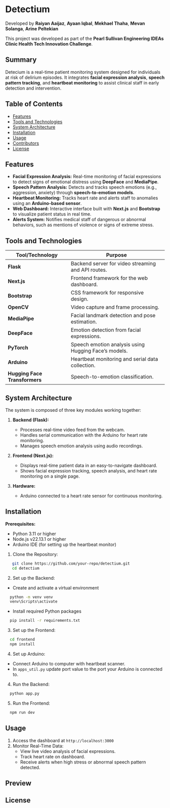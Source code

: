 # Detectium

Developed by **Raiyan Aaijaz**, **Ayaan Iqbal**, **Mekhael Thaha**, **Mevan Solanga**, **Arine Peltekian**

This project was developed as part of the **Pearl Sullivan Engineering IDEAs Clinic Health Tech Innovation Challenge**. 

## Summary
Detecium is a real-time patient monitoring system designed for individuals at risk of delirium episodes. It integrates **facial expression analysis**, **speech pattern tracking**, and **heartbeat monitoring** to assist clinical staff in early detection and intervention.

## Table of Contents
- [Features](#features)
- [Tools and Technologies](#tools-and-technologies)
- [System Architecture](#system-architecture)
- [Installation](#installation)
- [Usage](#usage)
- [Contributors](#contributors)
- [License](#license)

## Features
- **Facial Expression Analysis:** Real-time monitoring of facial expressions to detect signs of emotional distress using **DeepFace** and **MediaPipe**.  
- **Speech Pattern Analysis:** Detects and tracks speech emotions (e.g., aggression, anxiety) through **speech-to-emotion models**.  
- **Heartbeat Monitoring:** Tracks heart rate and alerts staff to anomalies using an **Arduino-based sensor**.  
- **Web Dashboard:** Interactive interface built with **Next.js** and **Bootstrap** to visualize patient status in real time.  
- **Alerts System:** Notifies medical staff of dangerous or abnormal behaviors, such as mentions of violence or signs of extreme stress.

## Tools and Technologies
| Tool/Technology   | Purpose                                      |
|------------------|----------------------------------------------|
| **Flask**         | Backend server for video streaming and API routes. |
| **Next.js**       | Frontend framework for the web dashboard.    |
| **Bootstrap**     | CSS framework for responsive design.         |
| **OpenCV**        | Video capture and frame processing.          |
| **MediaPipe**     | Facial landmark detection and pose estimation. |
| **DeepFace**      | Emotion detection from facial expressions.   |
| **PyTorch**       | Speech emotion analysis using Hugging Face’s models. |
| **Arduino**       | Heartbeat monitoring and serial data collection. |
| **Hugging Face Transformers** | Speech-to-emotion classification.  |

## System Architecture
The system is composed of three key modules working together:  

1. **Backend (Flask):**  
   - Processes real-time video feed from the webcam.  
   - Handles serial communication with the Arduino for heart rate monitoring.  
   - Manages speech emotion analysis using audio recordings.  

2. **Frontend (Next.js):**  
   - Displays real-time patient data in an easy-to-navigate dashboard.  
   - Shows facial expression tracking, speech analysis, and heart rate monitoring on a single page.

3. **Hardware:**  
   - Arduino connected to a heart rate sensor for continuous monitoring.  

## Installation
**Prerequisites:**  
- Python 3.11 or higher  
- Node.js v22.13.1 or higher  
- Arduino IDE (for setting up the heartbeat monitor)

1. Clone the Repository:
```bash
   git clone https://github.com/your-repo/detectium.git
   cd detectium
```
2. Set up the Backend:
- Create and activate a virtual environment
```bash
  python -m venv venv
  venv\Scripts\activate
```
- Install required Python packages
```bash
  pip install -r requirements.txt
```
3. Set up the Frontend:
```bash
  cd frontend
  npm install
```
4. Set up Arduino:
- Connect Arduino to computer with heartbeat scanner.
- In `apps_util.py` update port value to the port your Arduino is connected to.
4. Run the Backend:
```bash
  python app.py
```
5. Run the Frontend:
```bash
  npm run dev
```

## Usage
1. Access the dashboard at `http://localhost:3000`
2. Monitor Real-Time Data:
   - View live video analysis of facial expressions.
   - Track heart rate on dashboard.
   - Receive alerts when high stress or abnormal speech pattern detected.

## Preview

## License
